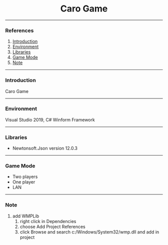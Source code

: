 <h1 align="center">Caro Game</h1>

---
### References
1. [Introduction](#introduction)
2. [Environment](#environment)
3. [Libraries](#libraries)
4. [Game Mode](#game-mode)
5. [Note](#note)

---
### Introduction <a name="introduction"></a>
Caro Game

---
### Environment <a name="environment"></a>
Visual Studio 2019, C# Winform Framework

---
### Libraries <a name="libraries"></a>
- Newtonsoft.Json version 12.0.3

---
### Game Mode <a name="game-mode"></a>
- Two players
- One player
- LAN

---
### Note <a name="note"></a>
1. add WMPLib
    1) right click in Dependencies
    2) choose Add Project References
    3) click Browse and search c:/Windows/System32/wmp.dll and add in project
